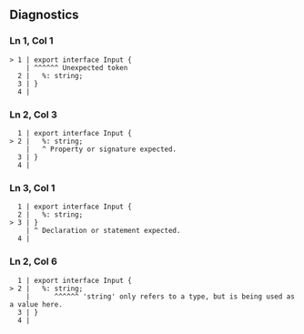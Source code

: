 ## Diagnostics
### Ln 1, Col 1
```marko
> 1 | export interface Input {
    | ^^^^^^ Unexpected token
  2 |   %: string;
  3 | }
  4 |
```

### Ln 2, Col 3
```marko
  1 | export interface Input {
> 2 |   %: string;
    |   ^ Property or signature expected.
  3 | }
  4 |
```

### Ln 3, Col 1
```marko
  1 | export interface Input {
  2 |   %: string;
> 3 | }
    | ^ Declaration or statement expected.
  4 |
```

### Ln 2, Col 6
```marko
  1 | export interface Input {
> 2 |   %: string;
    |      ^^^^^^ 'string' only refers to a type, but is being used as a value here.
  3 | }
  4 |
```

